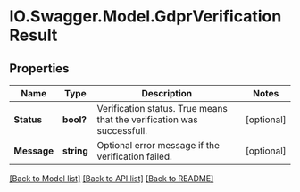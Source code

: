 # IO.Swagger.Model.GdprVerificationResult
## Properties

Name | Type | Description | Notes
------------ | ------------- | ------------- | -------------
**Status** | **bool?** | Verification status. True means that the verification was successfull. | [optional] 
**Message** | **string** | Optional error message if the verification failed. | [optional] 

[[Back to Model list]](../README.md#documentation-for-models) [[Back to API list]](../README.md#documentation-for-api-endpoints) [[Back to README]](../README.md)

